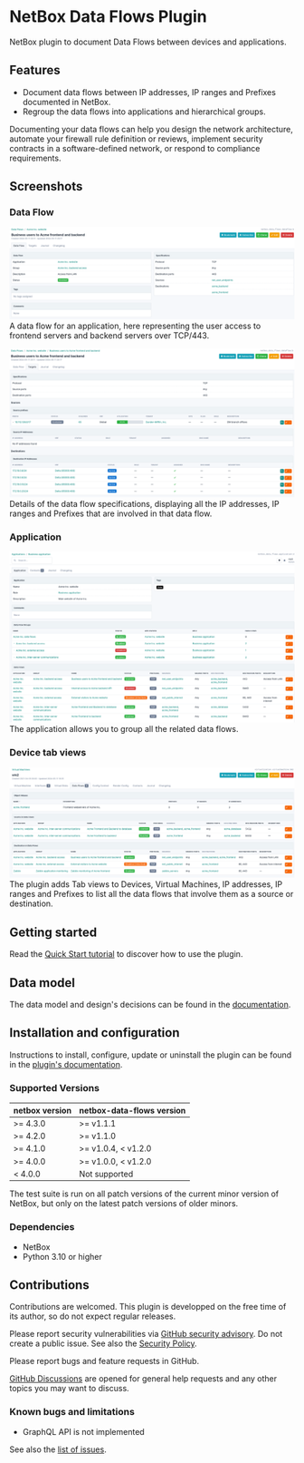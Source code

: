 # NetBox Data Flows Plugin

NetBox plugin to document Data Flows between devices and applications.

## Features

* Document data flows between IP addresses, IP ranges and Prefixes documented in NetBox.
* Regroup the data flows into applications and hierarchical groups.

Documenting your data flows can help you design the network architecture, automate your firewall rule definition or reviews, implement security contracts in a software-defined network, or respond to compliance requirements.

## Screenshots

### Data Flow

![Representation of a data flow](docs/media/readme-dataflow-details.png)
A data flow for an application, here representing the user access to frontend servers and backend servers over TCP/443.

![Targets of a data flow](docs/media/tuto-dataflow-targets.png)
Details of the data flow specifications, displaying all the IP addresses, IP ranges and Prefixes that are involved in that data flow.

### Application

![All the data flows mapped to one application](docs/media/tuto-application-details.png)
The application allows you to group all the related data flows.

### Device tab views

![List of data flows involving a VM](docs/media/tuto-vm-tab.png)
The plugin adds Tab views to Devices, Virtual Machines, IP addresses, IP ranges and Prefixes to list all the data flows that involve them as a source or destination.

## Getting started

Read the [Quick Start tutorial](docs/quick-start.md) to discover how to use the plugin.

## Data model

The data model and design's decisions can be found in the [documentation](docs/data-model.md).

## Installation and configuration

Instructions to install, configure, update or uninstall the plugin can be found in the [plugin's documentation](docs/installation-configuration.md).

### Supported Versions

| netbox version | netbox-data-flows version     |
| -------------- | ----------------------------- |
| >= 4.3.0       | >= v1.1.1                     |
| >= 4.2.0       | >= v1.1.0                     |
| >= 4.1.0       | >= v1.0.4, < v1.2.0           |
| >= 4.0.0       | >= v1.0.0, < v1.2.0           |
|  < 4.0.0       | Not supported                 |

The test suite is run on all patch versions of the current minor version of NetBox, but only on the latest patch versions of older minors.

### Dependencies

* NetBox
* Python 3.10 or higher

## Contributions

Contributions are welcomed. This plugin is developped on the free time of its author, so do not expect regular releases.

Please report security vulnerabilities via [GitHub security advisory](https://github.com/Alef-Burzmali/netbox-data-flows/security). Do not create a public issue. See also the [Security Policy](https://github.com/Alef-Burzmali/blob/main/SECURITY.md).

Please report bugs and feature requests in GitHub.

[GitHub Discussions](https://github.com/Alef-Burzmali/netbox-data-flows/discussions) are opened for general help requests and any other topics you may want to discuss.

### Known bugs and limitations

* GraphQL API is not implemented

See also the [list of issues](https://github.com/Alef-Burzmali/netbox-data-flows/issues).

